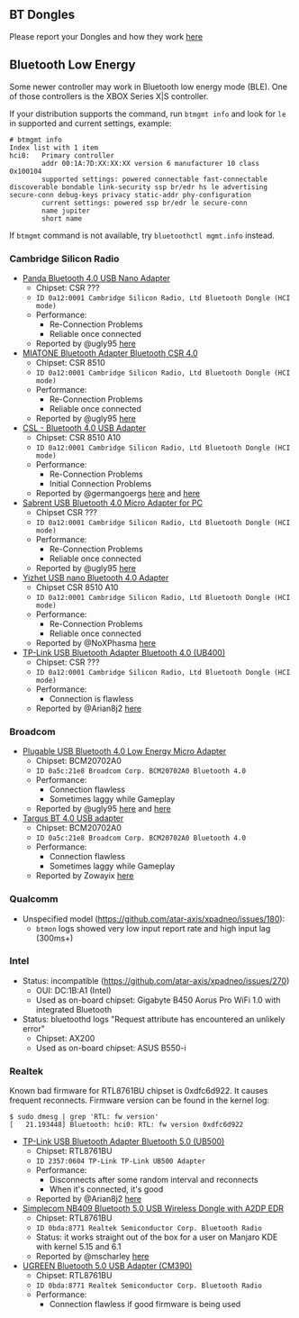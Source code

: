 ## BT Dongles

Please report your Dongles and how they work [here](https://github.com/atar-axis/xpadneo/issues/93)


## Bluetooth Low Energy

Some newer controller may work in Bluetooth low energy mode (BLE). One of
those controllers is the XBOX Series X|S controller.

If your distribution supports the command, run `btmgmt info` and look for
`le` in supported and current settings, example:
```
# btmgmt info
Index list with 1 item
hci0:   Primary controller
        addr 00:1A:7D:XX:XX:XX version 6 manufacturer 10 class 0x100104
        supported settings: powered connectable fast-connectable discoverable bondable link-security ssp br/edr hs le advertising secure-conn debug-keys privacy static-addr phy-configuration
        current settings: powered ssp br/edr le secure-conn
        name jupiter
        short name
```
If `btmgmt` command is not available, try `bluetoothctl mgmt.info` instead.


### Cambridge Silicon Radio

* [Panda Bluetooth 4.0 USB Nano Adapter](https://www.amazon.com/gp/product/B00BCU4TZE/)
  * Chipset: CSR ???
  * `ID 0a12:0001 Cambridge Silicon Radio, Ltd Bluetooth Dongle (HCI mode)`
  * Performance:
    * Re-Connection Problems
    * Reliable once connected
  * Reported by @ugly95 [here](https://github.com/atar-axis/xpadneo/issues/76#issuecomment-462532230)
* [MIATONE Bluetooth Adapter Bluetooth CSR 4.0](https://www.amazon.com/gp/product/B00M1ATR4C/)
  * Chipset: CSR 8510
  * `ID 0a12:0001 Cambridge Silicon Radio, Ltd Bluetooth Dongle (HCI mode)`
  * Performance:
    * Re-Connection Problems
    * Reliable once connected
  * Reported by @ugly95 [here](https://github.com/atar-axis/xpadneo/issues/76#issuecomment-462532230)
* [CSL - Bluetooth 4.0 USB Adapter](https://www.amazon.de/dp/B01N0368AY)
  * Chipset: CSR 8510 A10
  * `ID 0a12:0001 Cambridge Silicon Radio, Ltd Bluetooth Dongle (HCI mode)`
  * Performance:
    * Re-Connection Problems
    * Initial Connection Problems
  * Reported by @germangoergs [here](https://github.com/atar-axis/xpadneo/issues/91) and [here](https://github.com/atar-axis/xpadneo/issues/93#issuecomment-480997846)
* [Sabrent USB Bluetooth 4.0 Micro Adapter for PC](https://www.amazon.com/gp/product/B06XHY5VXF/)
  * Chipset CSR ???
  * `ID 0a12:0001 Cambridge Silicon Radio, Ltd Bluetooth Dongle (HCI mode)`
  * Performance:
    * Re-Connection Problems
    * Reliable once connected
  * Reported by @ugly95 [here](https://github.com/atar-axis/xpadneo/issues/93#issuecomment-481065171)
* [Yizhet USB nano Bluetooth 4.0 Adapter](https://www.amazon.de/gp/product/B01LR8CNXU/)
  * Chipset CSR 8510 A10
  * `ID 0a12:0001 Cambridge Silicon Radio, Ltd Bluetooth Dongle (HCI mode)`
  * Performance:
    * Re-Connection Problems
    * Reliable once connected
  * Reported by @NoXPhasma [here](https://github.com/atar-axis/xpadneo/issues/91#issuecomment-484815264)
* [TP-Link USB Bluetooth Adapter Bluetooth 4.0 (UB400)](https://www.amazon.com/gp/product/B07V1SZCY6)
  * Chipset: CSR ???
  * `ID 0a12:0001 Cambridge Silicon Radio, Ltd Bluetooth Dongle (HCI mode)`
  * Performance:
    * Connection is flawless
  * Reported by @Arian8j2 [here](https://github.com/atar-axis/xpadneo/issues/389#issuecomment-1677012088)


### Broadcom

* [Plugable USB Bluetooth 4.0 Low Energy Micro Adapter](https://www.amazon.com/Plugable-Bluetooth-Adapter-Raspberry-Compatible/dp/B009ZIILLI/)
  * Chipset: BCM20702A0
  * `ID 0a5c:21e8 Broadcom Corp. BCM20702A0 Bluetooth 4.0`
  * Performance:
    * Connection flawless
    * Sometimes laggy while Gameplay
  * Reported by @ugly95 [here](https://github.com/atar-axis/xpadneo/issues/93#issuecomment-481065171) and [here](https://github.com/atar-axis/xpadneo/issues/76#issuecomment-464397584)
* [Targus BT 4.0 USB adapter](https://www.targus.com/au/acb75au)
  * Chipset: BCM20702A0
  * `ID 0a5c:21e8 Broadcom Corp. BCM20702A0 Bluetooth 4.0`
  * Performance:
    * Connection flawless
    * Sometimes laggy while Gameplay
  * Reported by Zowayix [here](https://github.com/atar-axis/xpadneo/issues/93#issuecomment-487280791)


### Qualcomm

* Unspecified model (https://github.com/atar-axis/xpadneo/issues/180):
  * `btmon` logs showed very low input report rate and high input lag (300ms+)


### Intel

* Status: incompatible (https://github.com/atar-axis/xpadneo/issues/270)
  * OUI: DC:1B:A1 (Intel)
  * Used as on-board chipset: Gigabyte B450 Aorus Pro WiFi 1.0 with integrated Bluetooth
* Status: bluetoothd logs "Request attribute has encountered an unlikely error"
  * Chipset: AX200
  * Used as on-board chipset: ASUS B550-i


### Realtek

Known bad firmware for RTL8761BU chipset is 0xdfc6d922. It causes frequent
reconnects. Firmware version can be found in the kernel log:
```
$ sudo dmesg | grep 'RTL: fw version'
[   21.193448] Bluetooth: hci0: RTL: fw version 0xdfc6d922
```

* [TP-Link USB Bluetooth Adapter Bluetooth 5.0 (UB500)](https://www.amazon.com/gp/product/B09DMP6T22)
  * Chipset: RTL8761BU
  * `ID 2357:0604 TP-Link TP-Link UB500 Adapter`
  * Performance:
    * Disconnects after some random interval and reconnects
    * When it's connected, it's good
  * Reported by @Arian8j2 [here](https://github.com/atar-axis/xpadneo/issues/389#issuecomment-1677012088)
* [Simplecom NB409 Bluetooth 5.0 USB Wireless Dongle with A2DP EDR](https://www.mwave.com.au/product/simplecom-nb409-bluetooth-50-usb-wireless-dongle-with-a2dp-edr-ac38550)
  * Chipset: RTL8761BU
  * `ID 0bda:8771 Realtek Semiconductor Corp. Bluetooth Radio`
  * Status: it works straight out of the box for a user on Manjaro KDE with kernel 5.15 and 6.1
  * Reported by @mscharley [here](https://github.com/atar-axis/xpadneo/issues/406)
* [UGREEN Bluetooth 5.0 USB Adapter (CM390)](https://www.amazon.com/gp/product/B08R8992YC/)
  * Chipset: RTL8761BU
  * `ID 0bda:8771 Realtek Semiconductor Corp. Bluetooth Radio`
  * Performance:
    * Connection flawless if good firmware is being used
